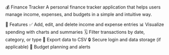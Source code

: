 💰 Finance Tracker
A personal finance tracker application that helps users manage income, expenses, and budgets in a simple and intuitive way.

📌 Features
✅ Add, edit, and delete income and expense entries
📊 Visualize spending with charts and summaries
🗓️ Filter transactions by date, category, or type
📁 Export data to CSV
🔒 Secure login and data storage (if applicable)
🧾 Budget planning and alerts
